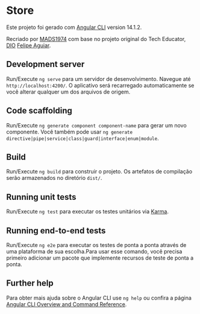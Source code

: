 # Store

Este projeto foi gerado com [Angular CLI](https://github.com/angular/angular-cli) version 14.1.2.

Recriado por [MADS1974](https://www.linkedin.com/in/mads1974/) com base no projeto original do Tech Educator, [DIO](https://web.dio.me/project/desafio-de-projeto-playstation-store/learning/7ae6b96d-24ea-4c63-b279-df2cf6115fff?back=/track/santander-bootcamp-2023-fullstack-java-angular&tab=undefined&moduleId=undefined) [Felipe Aguiar](https://www.linkedin.com/in/felipe-exe/).

## Development server

Run/Execute `ng serve` para um servidor de desenvolvimento. Navegue até `http://localhost:4200/`. O aplicativo será recarregado automaticamente se você alterar qualquer um dos arquivos de origem.

## Code scaffolding

Run/Execute `ng generate component component-name` para gerar um novo componente. Você também pode usar `ng generate directive|pipe|service|class|guard|interface|enum|module`.

## Build

Run/Execute `ng build` para construir o projeto. Os artefatos de compilação serão armazenados no diretório `dist/`.

## Running unit tests

Run/Execute `ng test` para executar os testes unitários via [Karma](https://karma-runner.github.io).

## Running end-to-end tests

Run/Execute `ng e2e` para executar os testes de ponta a ponta através de uma plataforma de sua escolha.Para usar esse comando, você precisa primeiro adicionar um pacote que implemente recursos de teste de ponta a ponta.

## Further help

Para obter mais ajuda sobre o Angular CLI use `ng help` ou confira a página [Angular CLI Overview and Command Reference](https://angular.io/cli).
